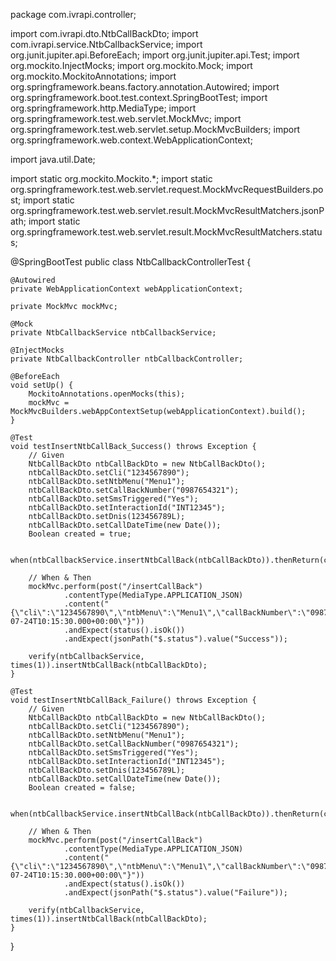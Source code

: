 package com.ivrapi.controller;

import com.ivrapi.dto.NtbCallBackDto;
import com.ivrapi.service.NtbCallbackService;
import org.junit.jupiter.api.BeforeEach;
import org.junit.jupiter.api.Test;
import org.mockito.InjectMocks;
import org.mockito.Mock;
import org.mockito.MockitoAnnotations;
import org.springframework.beans.factory.annotation.Autowired;
import org.springframework.boot.test.context.SpringBootTest;
import org.springframework.http.MediaType;
import org.springframework.test.web.servlet.MockMvc;
import org.springframework.test.web.servlet.setup.MockMvcBuilders;
import org.springframework.web.context.WebApplicationContext;

import java.util.Date;

import static org.mockito.Mockito.*;
import static org.springframework.test.web.servlet.request.MockMvcRequestBuilders.post;
import static org.springframework.test.web.servlet.result.MockMvcResultMatchers.jsonPath;
import static org.springframework.test.web.servlet.result.MockMvcResultMatchers.status;

@SpringBootTest
public class NtbCallbackControllerTest {

    @Autowired
    private WebApplicationContext webApplicationContext;

    private MockMvc mockMvc;

    @Mock
    private NtbCallbackService ntbCallbackService;

    @InjectMocks
    private NtbCallbackController ntbCallbackController;

    @BeforeEach
    void setUp() {
        MockitoAnnotations.openMocks(this);
        mockMvc = MockMvcBuilders.webAppContextSetup(webApplicationContext).build();
    }

    @Test
    void testInsertNtbCallBack_Success() throws Exception {
        // Given
        NtbCallBackDto ntbCallBackDto = new NtbCallBackDto();
        ntbCallBackDto.setCli("1234567890");
        ntbCallBackDto.setNtbMenu("Menu1");
        ntbCallBackDto.setCallBackNumber("0987654321");
        ntbCallBackDto.setSmsTriggered("Yes");
        ntbCallBackDto.setInteractionId("INT12345");
        ntbCallBackDto.setDnis(123456789L);
        ntbCallBackDto.setCallDateTime(new Date());
        Boolean created = true;

        when(ntbCallbackService.insertNtbCallBack(ntbCallBackDto)).thenReturn(created);

        // When & Then
        mockMvc.perform(post("/insertCallBack")
                .contentType(MediaType.APPLICATION_JSON)
                .content("{\"cli\":\"1234567890\",\"ntbMenu\":\"Menu1\",\"callBackNumber\":\"0987654321\",\"smsTriggered\":\"Yes\",\"interactionId\":\"INT12345\",\"dnis\":123456789,\"callDateTime\":\"2024-07-24T10:15:30.000+00:00\"}"))
                .andExpect(status().isOk())
                .andExpect(jsonPath("$.status").value("Success"));

        verify(ntbCallbackService, times(1)).insertNtbCallBack(ntbCallBackDto);
    }

    @Test
    void testInsertNtbCallBack_Failure() throws Exception {
        // Given
        NtbCallBackDto ntbCallBackDto = new NtbCallBackDto();
        ntbCallBackDto.setCli("1234567890");
        ntbCallBackDto.setNtbMenu("Menu1");
        ntbCallBackDto.setCallBackNumber("0987654321");
        ntbCallBackDto.setSmsTriggered("Yes");
        ntbCallBackDto.setInteractionId("INT12345");
        ntbCallBackDto.setDnis(123456789L);
        ntbCallBackDto.setCallDateTime(new Date());
        Boolean created = false;

        when(ntbCallbackService.insertNtbCallBack(ntbCallBackDto)).thenReturn(created);

        // When & Then
        mockMvc.perform(post("/insertCallBack")
                .contentType(MediaType.APPLICATION_JSON)
                .content("{\"cli\":\"1234567890\",\"ntbMenu\":\"Menu1\",\"callBackNumber\":\"0987654321\",\"smsTriggered\":\"Yes\",\"interactionId\":\"INT12345\",\"dnis\":123456789,\"callDateTime\":\"2024-07-24T10:15:30.000+00:00\"}"))
                .andExpect(status().isOk())
                .andExpect(jsonPath("$.status").value("Failure"));

        verify(ntbCallbackService, times(1)).insertNtbCallBack(ntbCallBackDto);
    }
}

